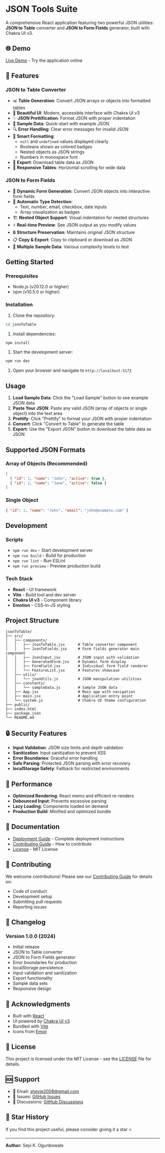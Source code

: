 # JSON Tools Suite

A comprehensive React application featuring two powerful JSON utilities: **JSON to Table** converter and **JSON to Form Fields** generator, built with Chakra UI v3.

## 🌐 Demo

[Live Demo](https://json-to-table-ten.vercel.app) - Try the application online

## 🚀 Features

### JSON to Table Converter

- 📊 **Table Generation**: Convert JSON arrays or objects into formatted tables
- 🎨 **Beautiful UI**: Modern, accessible interface with Chakra UI v3
- ✨ **JSON Prettification**: Format JSON with proper indentation
- 📝 **Sample Data**: Quick-start with example JSON
- 🔍 **Error Handling**: Clear error messages for invalid JSON
- 🎯 **Smart Formatting**:
  - `null` and `undefined` values displayed clearly
  - Booleans shown as colored badges
  - Nested objects as JSON strings
  - Numbers in monospace font
- 💾 **Export**: Download table data as JSON
- 🔄 **Responsive Tables**: Horizontal scrolling for wide data

### JSON to Form Fields

- 📝 **Dynamic Form Generation**: Convert JSON objects into interactive form fields
- 🎯 **Automatic Type Detection**:
  - Text, number, email, checkbox, date inputs
  - Array visualization as badges
- 🏗️ **Nested Object Support**: Visual indentation for nested structures
- ⚡ **Real-time Preview**: See JSON output as you modify values
- 🔒 **Structure Preservation**: Maintains original JSON structure
- 📋 **Copy & Export**: Copy to clipboard or download as JSON
- 🎨 **Multiple Sample Data**: Various complexity levels to test

## Getting Started

### Prerequisites

- Node.js (v20.12.0 or higher)
- npm (v10.5.0 or higher)

### Installation

1. Clone the repository:

```bash
cd jsonToTable
```

1. Install dependencies:

```bash
npm install
```

1. Start the development server:

```bash
npm run dev
```

1. Open your browser and navigate to `http://localhost:5173`

## Usage

1. **Load Sample Data**: Click the "Load Sample" button to see example JSON data
2. **Paste Your JSON**: Paste any valid JSON (array of objects or single object) into the text area
3. **Prettify**: Click "Prettify" to format your JSON with proper indentation
4. **Convert**: Click "Convert to Table" to generate the table
5. **Export**: Use the "Export JSON" button to download the table data as JSON

## Supported JSON Formats

### Array of Objects (Recommended)

```json
[
  { "id": 1, "name": "John", "active": true },
  { "id": 2, "name": "Jane", "active": false }
]
```

### Single Object

```json
{ "id": 1, "name": "John", "email": "john@example.com" }
```

## Development

### Scripts

- `npm run dev` - Start development server
- `npm run build` - Build for production
- `npm run lint` - Run ESLint
- `npm run preview` - Preview production build

### Tech Stack

- **React** - UI framework
- **Vite** - Build tool and dev server
- **Chakra UI v3** - Component library
- **Emotion** - CSS-in-JS styling

## Project Structure

```
jsonToTable/
├── src/
│   ├── components/
│   │   ├── JsonToTable.jsx      # Table converter component
│   │   ├── JsonToFields.jsx     # Form fields generator main component
│   │   ├── JsonInput.jsx        # JSON input with validation
│   │   ├── GeneratedForm.jsx    # Dynamic form display
│   │   ├── FormField.jsx        # Individual form field renderer
│   │   └── FeatureList.jsx      # Features showcase
│   ├── utils/
│   │   └── jsonUtils.js         # JSON manipulation utilities
│   ├── constants/
│   │   └── sampleData.js        # Sample JSON data
│   ├── App.jsx                  # Main app with navigation
│   ├── main.jsx                 # Application entry point
│   └── system.js                # Chakra UI theme configuration
├── public/
├── index.html
├── package.json
└── README.md
```

## 🔒 Security Features

- **Input Validation**: JSON size limits and depth validation
- **Sanitization**: Input sanitization to prevent XSS
- **Error Boundaries**: Graceful error handling
- **Safe Parsing**: Protected JSON parsing with error recovery
- **localStorage Safety**: Fallback for restricted environments

## 🚀 Performance

- **Optimized Rendering**: React memo and efficient re-renders
- **Debounced Input**: Prevents excessive parsing
- **Lazy Loading**: Components loaded on demand
- **Production Build**: Minified and optimized bundle

## 📖 Documentation

- [Deployment Guide](DEPLOYMENT.md) - Complete deployment instructions
- [Contributing Guide](CONTRIBUTING.md) - How to contribute
- [License](LICENSE) - MIT License

## 🤝 Contributing

We welcome contributions! Please see our [Contributing Guide](CONTRIBUTING.md) for details on:

- Code of conduct
- Development setup
- Submitting pull requests
- Reporting issues

## 📝 Changelog

### Version 1.0.0 (2024)

- Initial release
- JSON to Table converter
- JSON to Form Fields generator
- Error boundaries for production
- localStorage persistence
- Input validation and sanitization
- Export functionality
- Sample data sets
- Responsive design

## 🙏 Acknowledgments

- Built with [React](https://react.dev/)
- UI powered by [Chakra UI v3](https://www.chakra-ui.com/)
- Bundled with [Vite](https://vitejs.dev/)
- Icons from [Emoji](https://emojipedia.org/)

## 📄 License

This project is licensed under the MIT License - see the [LICENSE](LICENSE) file for details.

## 🆘 Support

- 📧 Email: sheyie2008@gmail.com
- 🐛 Issues: [GitHub Issues](https://github.com/yourusername/json-to-table/issues)
- 💬 Discussions: [GitHub Discussions](https://github.com/yourusername/json-to-table/discussions)

## 🌟 Star History

If you find this project useful, please consider giving it a star ⭐

---

**Author:** Seyi K. Ogunbowale
